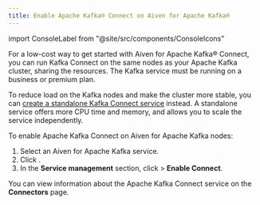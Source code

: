 ```yaml
---
title: Enable Apache Kafka® Connect on Aiven for Apache Kafka®
---
```


import ConsoleLabel from "@site/src/components/ConsoleIcons"

For a low-cost way to get started with Aiven for Apache Kafka® Connect, you can run Kafka Connect on the same nodes as your Apache Kafka cluster, sharing the resources. The Kafka service must be running on a business or premium plan.

To reduce load on the Kafka nodes and make the cluster more stable, you can
[create a standalone Kafka Connect service](https://aiven.io/docs/products/kafka/kafka-connect/get-started)
instead. A standalone service offers more CPU time and memory, and allows
you to scale the service independently.

To enable Apache Kafka Connect on Aiven for Apache Kafka nodes:

1.  Select an Aiven for Apache Kafka service.
1.  Click <ConsoleLabel name="Service settings"/>.
1.  In the **Service management** section, click
    <ConsoleLabel name="Actions"/> > **Enable Connect**.

You can view information about the Apache Kafka Connect service on the
**Connectors** page.
